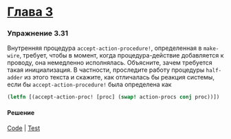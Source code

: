 # [Глава 3](../index.md#Глава-3)

### Упражнение 3.31
Внутренняя процедура `accept-action-procedure!`, определенная в `make-wire`, требует, чтобы в момент, когда процедура-действие добавляется к проводу, она немедленно исполнялась. Объясните, зачем требуется такая инициализация. В частности, проследите работу процедуры `half-adder` из этого текста и скажите, как отличалась бы реакция системы, если бы `accept-action-procedure!` была определена как

```clojure
(letfn [(accept-action-proc! [proc] (swap! action-procs conj proc))])
```

#### Решение
[Code](../../src/sicp/chapter03/3_31.clj) | [Test](../../test/sicp/chapter03/3_31_test.clj)
